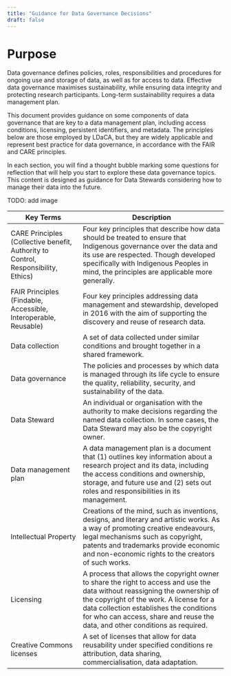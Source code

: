 ```yaml
---
title: "Guidance for Data Governance Decisions"
draft: false
---
```

# Purpose #
Data governance defines policies, roles, responsibilities and procedures for ongoing use and storage of data, as well as for access to data. Effective data governance maximises sustainability, while ensuring data integrity and protecting research participants. Long-term sustainability requires a data management plan.

This document provides guidance on some components of data governance that are key to a data management plan, including access conditions, licensing, persistent identifiers, and metadata. The principles below are those employed by LDaCA, but they are widely applicable and represent best practice for data governance, in accordance with the FAIR and CARE principles.

In each section, you will find a thought bubble marking some questions for reflection that will help you start to explore these data governance topics. This content is designed as guidance for Data Stewards considering how to manage their data into the future.

TODO: add image

Key Terms | Description
--- | ---
CARE Principles (Collective benefit, Authority to Control, Responsibility, Ethics) | Four key principles that describe how data should be treated to ensure that Indigenous governance over the data and its use are respected. Though developed specifically with Indigenous Peoples in mind, the principles are applicable more generally.
FAIR Principles (Findable, Accessible, Interoperable, Reusable) | Four key principles addressing data management and stewardship, developed in 2016 with the aim of supporting the discovery and reuse of research data.
Data collection | A set of data collected under similar conditions and brought together in a shared framework.
Data governance | The policies and processes by which data is managed through its life cycle to ensure the quality, reliability, security, and sustainability of the data.
Data Steward | An individual or organisation with the authority to make decisions regarding the named data collection. In some cases, the Data Steward may also be the copyright owner.
Data management plan | A data management plan is a document that (1) outlines key information about a research project and its data, including the access conditions and ownership, storage, and future use and (2) sets out roles and responsibilities in its management.
Intellectual Property | Creations of the mind, such as inventions, designs, and literary and artistic works. As a way of promoting creative endeavours, legal mechanisms such as copyright, patents and trademarks provide economic and non-economic rights to the creators of such works.
Licensing | A process that allows the copyright owner to share the right to access and use the data without reassigning the ownership of the copyright of the work. A license for a data collection establishes the conditions for who can access, share and reuse the data, and other conditions as required.
Creative Commons licenses | A set of licenses that allow for data reusability under specified conditions re attribution, data sharing, commercialisation, data adaptation.


